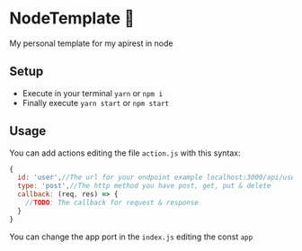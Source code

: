 # NodeTemplate 🍩
My personal template for my apirest in node

## Setup

- Execute in your terminal `yarn` or `npm i`
- Finally execute `yarn start` or `npm start`

## Usage 

You can add actions editing the file `action.js` with this syntax: 
```javascript
{
  id: 'user',//The url for your endpoint example localhost:3000/api/user
  type: 'post',//The http method you have post, get, put & delete
  callback: (req, res) => {
    //TODO: The callback for request & response
  }
}
```
You can change the app port in the `index.js` editing the const `app`
